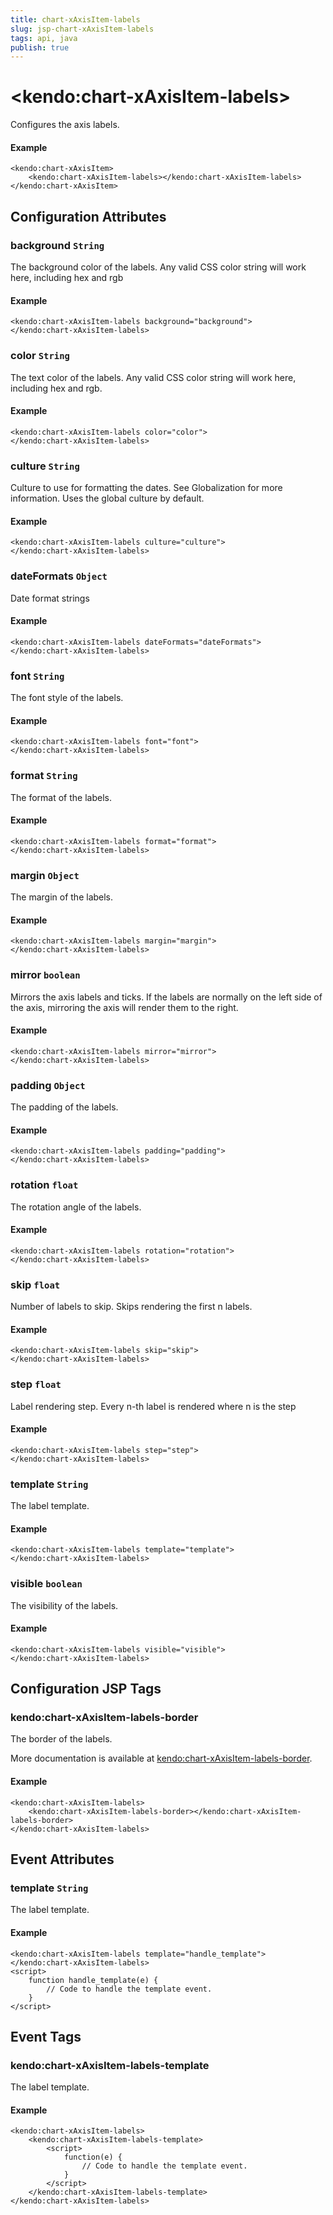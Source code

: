 ```yaml
---
title: chart-xAxisItem-labels
slug: jsp-chart-xAxisItem-labels
tags: api, java
publish: true
---
```


# \<kendo:chart-xAxisItem-labels\>

Configures the axis labels.

#### Example
    <kendo:chart-xAxisItem>
        <kendo:chart-xAxisItem-labels></kendo:chart-xAxisItem-labels>
    </kendo:chart-xAxisItem>

## Configuration Attributes

### background `String`

The background color of the labels. Any valid CSS color string will work here, including
hex and rgb

#### Example
    <kendo:chart-xAxisItem-labels background="background">
    </kendo:chart-xAxisItem-labels>

### color `String`

The text color of the labels. Any valid CSS color string will work here, including hex and rgb.

#### Example
    <kendo:chart-xAxisItem-labels color="color">
    </kendo:chart-xAxisItem-labels>

### culture `String`

Culture to use for formatting the dates. See Globalization for more information.
Uses the global culture by default.

#### Example
    <kendo:chart-xAxisItem-labels culture="culture">
    </kendo:chart-xAxisItem-labels>

### dateFormats `Object`

Date format strings

#### Example
    <kendo:chart-xAxisItem-labels dateFormats="dateFormats">
    </kendo:chart-xAxisItem-labels>

### font `String`

The font style of the labels.

#### Example
    <kendo:chart-xAxisItem-labels font="font">
    </kendo:chart-xAxisItem-labels>

### format `String`

The format of the labels.

#### Example
    <kendo:chart-xAxisItem-labels format="format">
    </kendo:chart-xAxisItem-labels>

### margin `Object`

The margin of the labels.

#### Example
    <kendo:chart-xAxisItem-labels margin="margin">
    </kendo:chart-xAxisItem-labels>

### mirror `boolean`

Mirrors the axis labels and ticks.
If the labels are normally on the left side of the axis,
mirroring the axis will render them to the right.

#### Example
    <kendo:chart-xAxisItem-labels mirror="mirror">
    </kendo:chart-xAxisItem-labels>

### padding `Object`

The padding of the labels.

#### Example
    <kendo:chart-xAxisItem-labels padding="padding">
    </kendo:chart-xAxisItem-labels>

### rotation `float`

The rotation angle of the labels.

#### Example
    <kendo:chart-xAxisItem-labels rotation="rotation">
    </kendo:chart-xAxisItem-labels>

### skip `float`

Number of labels to skip.
Skips rendering the first n labels.

#### Example
    <kendo:chart-xAxisItem-labels skip="skip">
    </kendo:chart-xAxisItem-labels>

### step `float`

Label rendering step.
Every n-th label is rendered where n is the step

#### Example
    <kendo:chart-xAxisItem-labels step="step">
    </kendo:chart-xAxisItem-labels>

### template `String`

The label template.

#### Example
    <kendo:chart-xAxisItem-labels template="template">
    </kendo:chart-xAxisItem-labels>

### visible `boolean`

The visibility of the labels.

#### Example
    <kendo:chart-xAxisItem-labels visible="visible">
    </kendo:chart-xAxisItem-labels>


##  Configuration JSP Tags

### kendo:chart-xAxisItem-labels-border

The border of the labels.

More documentation is available at [kendo:chart-xAxisItem-labels-border](chart/xaxisitem-labels-border).

#### Example

    <kendo:chart-xAxisItem-labels>
        <kendo:chart-xAxisItem-labels-border></kendo:chart-xAxisItem-labels-border>
    </kendo:chart-xAxisItem-labels>


## Event Attributes

### template `String`

The label template.

#### Example
    <kendo:chart-xAxisItem-labels template="handle_template">
    </kendo:chart-xAxisItem-labels>
    <script>
        function handle_template(e) {
            // Code to handle the template event.
        }
    </script>

## Event Tags

### kendo:chart-xAxisItem-labels-template

The label template.

#### Example
    <kendo:chart-xAxisItem-labels>
        <kendo:chart-xAxisItem-labels-template>
            <script>
                function(e) {
                    // Code to handle the template event.
                }
            </script>
        </kendo:chart-xAxisItem-labels-template>
    </kendo:chart-xAxisItem-labels>

